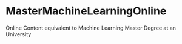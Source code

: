 # MasterMachineLearningOnline
Online Content equivalent to Machine Learning Master Degree at an University
